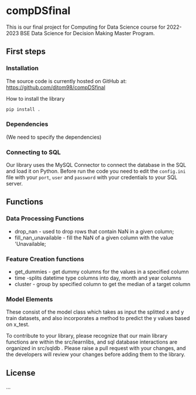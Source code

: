 
# compDSfinal
This is our final project for Computing for Data Science course for 2022-2023 BSE Data Science for Decision Making Master Program.


## First steps
### Installation

The source code is currently hosted on GitHub at:
https://github.com/djtom98/compDSfinal


How to install the library
```sh
pip install .
```

### Dependencies

(We need to specify the dependencies)

### Connecting to SQL

Our library uses the MySQL Connector to connect the database in the SQL and load it on Python.
Before run the code you need to edit the `config.ini` file with your `port`, `user` and `password` with your credentials to your SQL server.


## Functions
### Data Processing Functions
+ drop_nan - used to drop rows that contain NaN in a given column;
+ fill_nan_unavailable - fill the NaN of a given column with the value 'Unavailable;

### Feature Creation functions
+ get_dummies - get dummy columns for the values in a specified column
+ time -splits datetime type columns into day, month and year columns
+ cluster - group by specified column to get the median of a target column

### Model Elements
These consist of the model class which takes as input the splitted x and y train datasets, and also incorporates a method to predict the y values based on x_test.

To contribute to your library, please recognize that our main library functions are within the src/learnlibs, and sql database interactions are organized in src/sqldb . Please raise a pull request with your changes, and the developers will review your changes before adding them to the library.

## License
...


